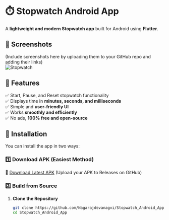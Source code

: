 # ⏱️ Stopwatch Android App  

A **lightweight and modern Stopwatch app** built for Android using **Flutter**.  

## 📸 Screenshots  
(Include screenshots here by uploading them to your GitHub repo and adding their links)  
![Stopwatch](https://github.com/user-attachments/assets/7c46812f-2ac1-43c2-a10d-7cd75bdfa34c)
 

## 🚀 Features  
✅ Start, Pause, and Reset stopwatch functionality  
✅ Displays time in **minutes, seconds, and milliseconds**  
✅ Simple and **user-friendly UI**  
✅ Works **smoothly and efficiently**  
✅ No ads, **100% free and open-source**  

## 📲 Installation  
You can install the app in two ways:  

### 1️⃣ **Download APK (Easiest Method)**  
🔹 [Download Latest APK](apk_download_link_here) (Upload your APK to Releases on GitHub)  

### 2️⃣ **Build from Source**  
1. **Clone the Repository**  
   ```sh
   git clone https://github.com/Nagarajdevanagvi/Stopwatch_Android_App.git
   cd Stopwatch_Android_App
